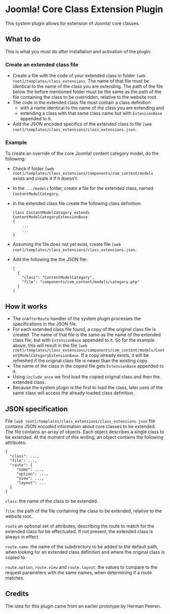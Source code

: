 # Joomla! Core Class Extension Plugin

This system plugin allows for extension of Joomla! core classes.

## What to do

This is what you must do after installation and activation of the plugin:

### Create an extended class file
* Create a file with the code of your extended class in folder `[web root]/templates/class_extensions`. The name of 
  that file must be identical to the name of the class you are extending. The path of the file below the before mentioned 
  folder must be the same as the path of the file containing the class to be overridden, relative to the website root.
* The code in the extended class file must contain a class definition 
  * with a name  identical to the name of the class you are extending and
  * extending a class with that same class name but with `ExtensionBase` appended to it.
* Add the JSON encoded specifics of the extended class to file `[web root]/templates/class_extensions/class_extensions.json`.

### Example
To create an override of the core Joomla! content category model, do the following:
* Check if folder `[web root]/templates/class_extensions/components/com_content/models` exists and
  create it if it doesn't.
* In the `.../models` folder, create a file for the extended class, named `ContentModelCategory`.
* In the extended class file create the following class definition:

  ```
  class ContentModelCategory extends ContentModelCategoryExtensionBase
  {
      ...
      ...
  }
  ```
* Assuming the file does not yet exist, create file `[web root]/templates/class_extensions/class_extensions.json`.
* Add the following the the JSON file:
  ```
  [
    {
      "class": "ContentModelCategory",
      "file": "components/com_content/models/category.php"
    }
  ]
  ```

## How it works

* The `onAfterRoute` handler of the system plugin processes the specifications in the JSON file.
* For each extended class file found, a copy of the original class file is created. The name of that file is the same 
  as the name of the extended class file, but with `ExtensionBase` appended to it. So for the example above, this will 
  result in the file `[web root]/templates/class_extensions/components/com_content/models/ContentModelCategoryExtensionBase`.
  If a copy already exists, it will be refreshed if the original class file is newer than the existing copy.
* The name of the class in the copied file gets `ExtensionBase` appended to it. 
* Using `include_once` we first load the copied original class and then the extended class.
* Because the system plugin is the first to load the class, later uses of the same class will access the already loaded 
  class definition.

## JSON specification

File `[web root]/templates/class_extensions/class_extensions.json` file contains JSON encoded information about core 
classes to be extended. The file contains an array of objects. Each object describes a single class to be extended. At 
the moment of this writing, an object contains the following attributes:
   ```
   {
     "class": ...,
     "file": ...,
     "route": {
        "name": ...,
        "option": ...,
        "view": ...,
        "layout": ...
     }
   }
   ```
`class`: the name of the class to be extended.

`file`: the path of the file containing the class to be extended, relative to the website root.

`route` an optional set of attributes, describing the route to match for the extended class for be effectuated. If not 
present, the extended class is always in effect.

`route.name`: the name of the subdirectory to be added to the default path, when looking for an extended class 
definition and where the original class is copied to.

`route.option`, `route.view` and `route.layout`: the values to compare to the request parameters with the same names, 
when determining if a route matches.     

## Credits

The idea for this plugin came from an earlier prototype by Herman Peeren.